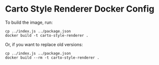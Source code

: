 # Carto Style Renderer Docker Config #
To build the image, run:
```
cp ../index.js ../package.json
docker build -t carto-style-renderer .
```
 
Or, if you want to replace old versions:
```
cp ../index.js ../package.json
docker build --rm -t carto-style-renderer .
```
